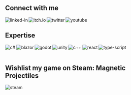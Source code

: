 ## Connect with me
[<img align="left" alt="linked-in" src="https://img.shields.io/badge/linkedin-%230077B5.svg?&style=for-the-badge&logo=linkedin&logoColor=white" />](https://www.linkedin.com/in/clauesilveira/)

[<img align="left" alt="itch.io" src="https://img.shields.io/badge/Itch.io-FA5C5C?style=for-the-badge&logo=itch.io&logoColor=white" />](https://clauveira.itch.io/)

[<img align="left" alt="twitter" src="https://img.shields.io/badge/twitter-%231DA1F2.svg?&style=for-the-badge&logo=twitter&logoColor=white" />](https://twitter.com/Clauveira992)

[<img align="left" alt="youtube" src="https://img.shields.io/badge/YouTube-FF0000?style=for-the-badge&logo=youtube&logoColor=white" />](https://www.youtube.com/channel/UC8whHPBivehyUAXzlPGZ83w)
<br>

## Expertise
<a href="#"><img align="left" alt="c#" src="https://img.shields.io/badge/C%23-239120?style=for-the-badge&logo=c-sharp&logoColor=white" /></a>
<a href="#"><img align="left" alt="blazor" src="https://img.shields.io/badge/Blazor-512BD4?style=for-the-badge&logo=blazor&logoColor=white" /></a>
<a href="#"><img align="left" alt="godot" src="https://img.shields.io/badge/Godot-478CBF?style=for-the-badge&logo=godotengine&logoColor=white" /></a>
<a href="#"><img align="left" alt="unity" src="https://img.shields.io/badge/Unity-100000?style=for-the-badge&logo=unity&logoColor=white" /></a>
<a href="#"><img align="left" alt="c++" src="https://img.shields.io/badge/C%2B%2B-00599C?style=for-the-badge&logo=c%2B%2B&logoColor=white" /></a>
<a href="#"><img align="left" alt="react" src="https://img.shields.io/badge/react%20-%2320232a.svg?&style=for-the-badge&logo=react&logoColor=%2361DAFB" /></a>
<a href="#"><img align="left" alt="type-script" src="https://img.shields.io/badge/TypeScript-007ACC?style=for-the-badge&logo=typescript&logoColor=white" /></a>
<br><br>

## Wishlist my game on Steam: Magnetic Projectiles
[<img align="left" alt="steam" src="https://img.shields.io/badge/Steam-000000?style=for-the-badge&logo=steam&logoColor=white" />](https://store.steampowered.com/app/2025250/Magnetic_Projectiles/)

<!--
- 🔭 I’m currently working on ...
- 🌱 I’m currently learning ...
- 👯 I’m looking to collaborate on ...
- 🤔 I’m looking for help with ...
- 💬 Ask me about ...
- 📫 How to reach me: ...
- 😄 Pronouns: ...
- ⚡ Fun fact: ...

https://github.com/iuricode/README-template/blob/main/badges/badges.md
-->
